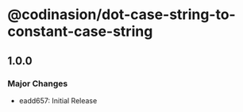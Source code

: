 # @codinasion/dot-case-string-to-constant-case-string

## 1.0.0

### Major Changes

- eadd657: Initial Release

